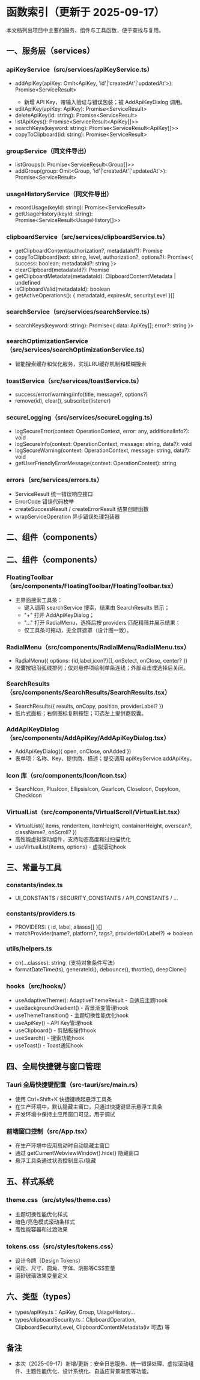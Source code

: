 # 函数索引（更新于 2025-09-17）

本文档列出项目中主要的服务、组件与工具函数，便于查找与复用。

## 一、服务层（services）

### apiKeyService（src/services/apiKeyService.ts）
- addApiKey(apiKey: Omit<ApiKey, 'id'|'createdAt'|'updatedAt'>): Promise<ServiceResult<ApiKey>>
  - 新增 API Key，带输入验证与错误包装；被 AddApiKeyDialog 调用。
- editApiKey(apiKey: ApiKey): Promise<ServiceResult<ApiKey>>
- deleteApiKey(id: string): Promise<ServiceResult<boolean>>
- listApiKeys(): Promise<ServiceResult<ApiKey[]>>
- searchKeys(keyword: string): Promise<ServiceResult<ApiKey[]>>
- copyToClipboard(id: string): Promise<ServiceResult<boolean>>

### groupService（同文件导出）
- listGroups(): Promise<ServiceResult<Group[]>>
- addGroup(group: Omit<Group, 'id'|'createdAt'|'updatedAt'>): Promise<ServiceResult<Group>>

### usageHistoryService（同文件导出）
- recordUsage(keyId: string): Promise<ServiceResult<UsageHistory>>
- getUsageHistory(keyId: string): Promise<ServiceResult<UsageHistory[]>>

### clipboardService（src/services/clipboardService.ts）
- getClipboardContent(authorization?, metadataId?): Promise<string>
- copyToClipboard(text: string, level, authorization?, options?): Promise<{ success: boolean; metadataId?: string }>
- clearClipboard(metadataId?): Promise<boolean>
- getClipboardMetadata(metadataId): ClipboardContentMetadata | undefined
- isClipboardValid(metadataId): boolean
- getActiveOperations(): { metadataId, expiresAt, securityLevel }[]

### searchService（src/services/searchService.ts）
- searchKeys(keyword: string): Promise<{ data: ApiKey[]; error?: string }>

### searchOptimizationService（src/services/searchOptimizationService.ts）
- 智能搜索缓存和优化服务，实现LRU缓存机制和模糊搜索

### toastService（src/services/toastService.ts）
- success/error/warning/info(title, message?, options?)
- remove(id), clear(), subscribe(listener)

### secureLogging（src/services/secureLogging.ts）
- logSecureError(context: OperationContext, error: any, additionalInfo?): void
- logSecureInfo(context: OperationContext, message: string, data?): void
- logSecureWarning(context: OperationContext, message: string, data?): void
- getUserFriendlyErrorMessage(context: OperationContext): string

### errors（src/services/errors.ts）
- ServiceResult<T> 统一错误响应接口
- ErrorCode 错误代码枚举
- createSuccessResult / createErrorResult 结果创建函数
- wrapServiceOperation 异步错误处理包装器

## 二、组件（components）

## 二、组件（components）

### FloatingToolbar（src/components/FloatingToolbar/FloatingToolbar.tsx）
- 主界面搜索工具条：
  - 键入调用 searchService 搜索，结果由 SearchResults 显示；
  - "+" 打开 AddApiKeyDialog；
  - "…" 打开 RadialMenu，选择后按 providers 匹配精筛并展示结果；
  - 仅工具条可拖动，无全屏遮罩（设计图一致）。

### RadialMenu（src/components/RadialMenu/RadialMenu.tsx）
- RadialMenu({ options: {id,label,icon?}[], onSelect, onClose, center? })
- 胶囊按钮沿弧线排列；仅对悬停项绘制单条连线；外部点击或选择后关闭。

### SearchResults（src/components/SearchResults/SearchResults.tsx）
- SearchResults({ results, onCopy, position, providerLabel? })
- 纸片式面板；右侧图标复制按钮；可选左上提供商胶囊。

### AddApiKeyDialog（src/components/AddApiKey/AddApiKeyDialog.tsx）
- AddApiKeyDialog({ open, onClose, onAdded })
- 表单项：名称、Key、提供商、描述；提交调用 apiKeyService.addApiKey。

### Icon 库（src/components/Icon/Icon.tsx）
- SearchIcon, PlusIcon, EllipsisIcon, GearIcon, CloseIcon, CopyIcon, CheckIcon

### VirtualList（src/components/VirtualScroll/VirtualList.tsx）
- VirtualList<T>({ items, renderItem, itemHeight, containerHeight, overscan?, className?, onScroll? })
- 高性能虚拟滚动组件，支持动态高度和过扫描优化
- useVirtualList<T>(items, options) - 虚拟滚动hook

## 三、常量与工具

### constants/index.ts
- UI_CONSTANTS / SECURITY_CONSTANTS / API_CONSTANTS / …

### constants/providers.ts
- PROVIDERS: { id, label, aliases[] }[]
- matchProvider(name?, platform?, tags?, providerIdOrLabel?) => boolean

### utils/helpers.ts
- cn(...classes): string（支持对象条件写法）
- formatDateTime(ts), generateId(), debounce(), throttle(), deepClone()

### hooks（src/hooks/）
- useAdaptiveTheme(): AdaptiveThemeResult - 自适应主题hook
- useBackgroundGradient() - 背景渐变管理hook
- useThemeTransition() - 主题切换性能优化hook
- useApiKey() - API Key管理hook
- useClipboard() - 剪贴板操作hook
- useSearch() - 搜索功能hook
- useToast() - Toast通知hook

## 四、全局快捷键与窗口管理

### Tauri 全局快捷键配置（src-tauri/src/main.rs）
- 使用 Ctrl+Shift+K 快捷键唤起悬浮工具条
- 在生产环境中，默认隐藏主窗口，只通过快捷键显示悬浮工具条
- 开发环境中保持主应用窗口可见，用于调试

### 前端窗口控制（src/App.tsx）
- 在生产环境中应用启动时自动隐藏主窗口
- 通过 getCurrentWebviewWindow().hide() 隐藏窗口
- 悬浮工具条通过状态控制显示/隐藏

## 五、样式系统

### theme.css（src/styles/theme.css）
- 主题切换性能优化样式
- 暗色/亮色模式滚动条样式
- 高性能容器和过渡效果

### tokens.css（src/styles/tokens.css）
- 设计令牌（Design Tokens）
- 间距、尺寸、圆角、字体、阴影等CSS变量
- 磨砂玻璃效果变量定义

## 六、类型（types）
- types/apiKey.ts：ApiKey, Group, UsageHistory...
- types/clipboardSecurity.ts：ClipboardOperation, ClipboardSecurityLevel, ClipboardContentMetadata(iv 可选) 等

## 备注
- 本次（2025-09-17）新增/更新：安全日志服务、统一错误处理、虚拟滚动组件、主题性能优化、设计系统化、自适应背景渐变等功能。

